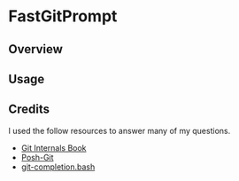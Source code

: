 # FastGitPrompt
## Overview
## Usage
## Credits
I used the follow resources to answer many of my questions.
* [Git Internals Book](http://git-scm.com/book/en/Git-Internals)
* [Posh-Git](https://github.com/dahlbyk/posh-git)
* [git-completion.bash](https://github.com/git/git/blob/master/contrib/completion/git-completion.bash)
